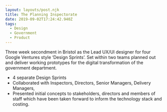 ```yaml
---
layout: layouts/post.njk
title: The Planning Inspectorate
date: 2019-09-02T17:24:42.940Z
tags:
  - Design
  - Government
  - Product
---
```

Three week secondment in Bristol as the Lead UX/UI designer for four Google Ventures style ‘Design Sprints’. Set within two teams planned out and deliver working prototypes for the digital transformation of the government department.

* 4 separate Design Sprints
* Collaborated with Inspectors, Directors, Senior Managers, Delivery Managers,
* Presented initial concepts to stakeholders, directors and members of staff which have been taken forward to inform the technology stack and costing.
